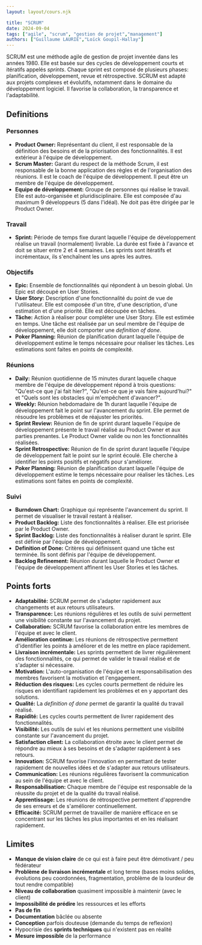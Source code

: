 ```yaml
---
layout: layout/cours.njk

title: "SCRUM"
date: 2024-09-04
tags: ["agile", "scrum", "gestion de projet","management"]
authors: ["Guillaume LAURIE","Loïck Goupil-Hallay"]
---
```


SCRUM est une méthode agile de gestion de projet inventée dans les années 1980. Elle est basée sur des cycles de développement courts et itératifs appelés *sprints*. Chaque sprint est composé de plusieurs phases: planification, développement, revue et rétrospective. SCRUM est adapté aux projets complexes et évolutifs, notamment dans le domaine du développement logiciel. Il favorise la collaboration, la transparence et l'adaptabilité.

## Definitions

### Personnes
- **Product Owner:** Représentant du client, il est responsable de la définition des besoins et de la priorisation des fonctionnalités. Il est extérieur à l'équipe de développement.
- **Scrum Master:** Garant du respect de la méthode Scrum, il est responsable de la bonne application des règles et de l'organisation des réunions. Il est le coach de l'équipe de développement. Il peut être un membre de l'équipe de développement.
- **Equipe de développement:** Groupe de personnes qui réalise le travail. Elle est auto-organisée et pluridisciplinaire. Elle est composée d'au maximum 9 développeurs (5 dans l'idéal). Ne doit pas être dirigée par le Product Owner.

### Travail
- **Sprint:** Période de temps fixe durant laquelle l'équipe de développement réalise un travail (normalement) livrable. La durée est fixée à l'avance et doit se situer entre 2 et 4 semaines. Les sprints sont itératifs et incrémentaux, ils s'enchaînent les uns après les autres.

### Objectifs
- **Epic:** Ensemble de fonctionnalités qui répondent à un besoin global. Un Epic est découpé en User Stories.
- **User Story:** Description d'une fonctionnalité du point de vue de l'utilisateur. Elle est composée d'un titre, d'une description, d'une estimation et d'une priorité. Elle est découpée en tâches.
- **Tâche:** Action à réaliser pour compléter une User Story. Elle est estimée en temps. Une tâche est réalisée par un seul membre de l'équipe de développement, elle doit comporter une *definition of done*.
- **Poker Planning:** Réunion de planification durant laquelle l'équipe de développement estime le temps nécessaire pour réaliser les tâches. Les estimations sont faites en points de complexité.

### Réunions
- **Daily:** Réunion quotidienne de 15 minutes durant laquelle chaque membre de l'équipe de développement répond à trois questions: "Qu'est-ce que j'ai fait hier?", "Qu'est-ce que je vais faire aujourd'hui?" et "Quels sont les obstacles qui m'empêchent d'avancer?".
- **Weekly:** Réunion hebdomadaire de 1h durant laquelle l'équipe de développement fait le point sur l'avancement du sprint. Elle permet de résoudre les problèmes et de réajuster les priorités.
- **Sprint Review:** Réunion de fin de sprint durant laquelle l'équipe de développement présente le travail réalisé au Product Owner et aux parties prenantes. Le Product Owner valide ou non les fonctionnalités réalisées.
- **Sprint Retrospective:** Réunion de fin de sprint durant laquelle l'équipe de développement fait le point sur le sprint écoulé. Elle cherche à identifier les points positifs et négatifs pour s'améliorer.
- **Poker Planning:** Réunion de planification durant laquelle l'équipe de développement estime le temps nécessaire pour réaliser les tâches. Les estimations sont faites en points de complexité.

### Suivi
- **Burndown Chart:** Graphique qui représente l'avancement du sprint. Il permet de visualiser le travail restant à réaliser.
- **Product Backlog:** Liste des fonctionnalités à réaliser. Elle est priorisée par le Product Owner.
- **Sprint Backlog:** Liste des fonctionnalités à réaliser durant le sprint. Elle est définie par l'équipe de développement.
- **Definition of Done:** Critères qui définissent quand une tâche est terminée. Ils sont définis par l'équipe de développement.
- **Backlog Refinement:** Réunion durant laquelle le Product Owner et l'équipe de développement affinent les User Stories et les tâches.

## Points forts
- **Adaptabilité:** SCRUM permet de s'adapter rapidement aux changements et aux retours utilisateurs.
- **Transparence:** Les réunions régulières et les outils de suivi permettent une visibilité constante sur l'avancement du projet.
- **Collaboration:** SCRUM favorise la collaboration entre les membres de l'équipe et avec le client.
- **Amélioration continue:** Les réunions de rétrospective permettent d'identifier les points à améliorer et de les mettre en place rapidement.
- **Livraison incrémentale:** Les sprints permettent de livrer régulièrement des fonctionnalités, ce qui permet de valider le travail réalisé et de s'adapter si nécessaire.
- **Motivation:** L'auto-organisation de l'équipe et la responsabilisation des membres favorisent la motivation et l'engagement.
- **Réduction des risques:** Les cycles courts permettent de réduire les risques en identifiant rapidement les problèmes et en y apportant des solutions.
- **Qualité:** La *definition of done* permet de garantir la qualité du travail réalisé.
- **Rapidité:** Les cycles courts permettent de livrer rapidement des fonctionnalités.
- **Visibilité:** Les outils de suivi et les réunions permettent une visibilité constante sur l'avancement du projet.
- **Satisfaction client:** La collaboration étroite avec le client permet de répondre au mieux à ses besoins et de s'adapter rapidement à ses retours.
- **Innovation:** SCRUM favorise l'innovation en permettant de tester rapidement de nouvelles idées et de s'adapter aux retours utilisateurs.
- **Communication:** Les réunions régulières favorisent la communication au sein de l'équipe et avec le client.
- **Responsabilisation:** Chaque membre de l'équipe est responsable de la réussite du projet et de la qualité du travail réalisé.
- **Apprentissage:** Les réunions de rétrospective permettent d'apprendre de ses erreurs et de s'améliorer continuellement.
- **Efficacité:** SCRUM permet de travailler de manière efficace en se concentrant sur les tâches les plus importantes et en les réalisant rapidement.

## Limites
- **Manque de vision claire** de ce qui est à faire peut être démotivant / peu fédérateur
- **Problème de livraison incrémentale** et long terme (bases moins solides, évolutions peu coordonnées, fragmentation, problème de la lourdeur de tout rendre compatible)
- **Niveau de collaboration** quasiment impossible à maintenir (avec le client)
- **Impossibilité de prédire** les ressources et les efforts
- **Pas de fin**
- **Documentation** bâclée ou absente
- **Conception** parfois douteuse (demande du temps de reflexion)
- Hypocrisie des **sprints techniques** qui n'existent pas en réalité
- **Mesure impossible** de la performance
